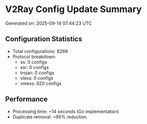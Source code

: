 # V2Ray Config Update Summary
Generated on: 2025-09-14 07:44:23 UTC

## Configuration Statistics
- Total configurations: 8269
- Protocol breakdown:
  - ss: 0 configs
  - ssr: 0 configs
  - trojan: 0 configs
  - vless: 0 configs
  - vmess: 620 configs

## Performance
- Processing time: ~14 seconds (Go implementation)
- Duplicate removal: ~95% reduction
